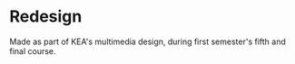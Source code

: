 # Redesign

Made as part of KEA's multimedia design, during first semester's fifth and final course.
